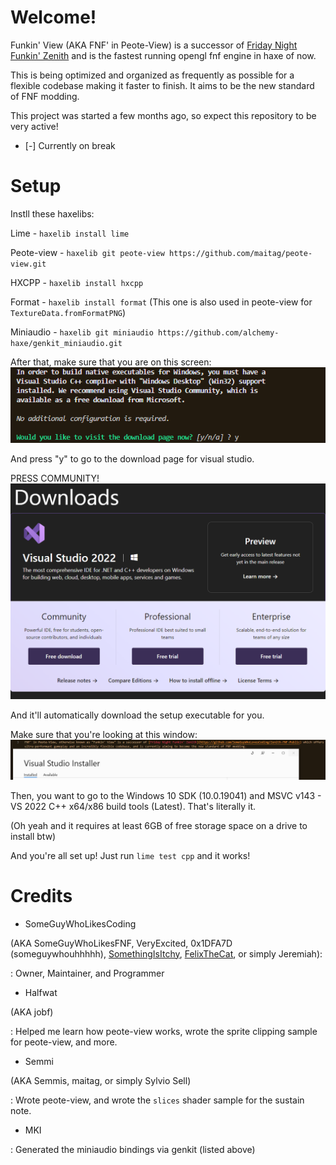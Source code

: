 # Welcome!

Funkin' View (AKA FNF' in Peote-View) is a successor of [Friday Night Funkin' Zenith](https://github.com/SomeGuyWhoLovesCoding/Zenith-FNF-Public) and is the fastest running opengl fnf engine in haxe of now.

This is being optimized and organized as frequently as possible for a flexible codebase making it faster to finish. It aims to be the new standard of FNF modding.

This project was started a few months ago, so expect this repository to be very active!

- [-] Currently on break

# Setup

Instll these haxelibs:

Lime - ``haxelib install lime``

Peote-view - ``haxelib git peote-view https://github.com/maitag/peote-view.git``

HXCPP - ``haxelib install hxcpp``

Format - ``haxelib install format`` (This one is also used in peote-view for `TextureData.fromFormatPNG`)

Miniaudio - ``haxelib git miniaudio https://github.com/alchemy-haxe/genkit_miniaudio.git``

After that, make sure that you are on this screen:![img](repo_assets/image-1.png)

And press "y" to go to the download page for visual studio.

PRESS COMMUNITY!![img](repo_assets/image-2.png)

And it'll automatically download the setup executable for you.

Make sure that you're looking at this window:![img](repo_assets/image.png)

Then, you want to go to the Windows 10 SDK (10.0.19041) and MSVC v143 - VS 2022 C++ x64/x86 build tools (Latest). That's literally it.

(Oh yeah and it requires at least 6GB of free storage space on a drive to install btw)

And you're all set up! Just run `lime test cpp` and it works!

# Credits

- SomeGuyWhoLikesCoding

(AKA SomeGuyWhoLikesFNF, VeryExcited, 0x1DFA7D (someguywhouhhhhh), [SomethingIsItchy](https://somethingisitchy.itch.io), [FelixTheCat](https://gamejolt.com/@SomeGuyWhoLikesFNF), or simply Jeremiah):

: Owner, Maintainer, and Programmer

- Halfwat

(AKA jobf)

: Helped me learn how peote-view works, wrote the sprite clipping sample for peote-view, and more.

- Semmi

(AKA Semmis, maitag, or simply Sylvio Sell)

: Wrote peote-view, and wrote the `slices` shader sample for the sustain note.

- MKI

: Generated the miniaudio bindings via genkit (listed above)
